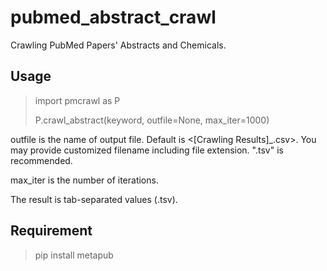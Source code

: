 # pubmed_abstract_crawl
Crawling PubMed Papers' Abstracts and Chemicals.

## Usage
> import pmcrawl as P
>
>P.crawl_abstract(keyword, outfile=None, max_iter=1000)
>
outfile is the name of output file. Default is \<\[Crawling Results]_<keyword>.csv>. 
You may provide customized filename including file extension. ".tsv" is recommended.

max_iter is the number of iterations.

The result is tab-separated values (.tsv).

## Requirement
>pip install metapub
